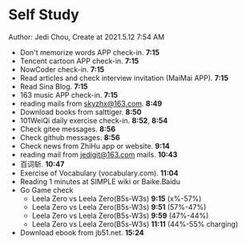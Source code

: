 # Self Study

Author: Jedi Chou, Create at 2021.5.12 7:54 AM

* Don't memorize words APP check-in. **7:15**
* Tencent cartoon APP check-in. **7:15**
* NowCoder check-in. **7:15**
* Read articles and check interview invitation (MaiMai APP). **7:15**
* Read Sina Blog. **7:15**
* 163 music APP check-in. **7:15**
* reading mails from skyzhx@163.com. **8:49**
* Download books from salttiger. **8:50**
* 101WeiQi daily exercise check-in. **8:52**, **8:54**
* Check gitee messages. **8:56**
* Check github messages. **8:56**
* Check news from ZhiHu app or website. **9:14**
* reading mail from jedigit@163.com mails. **10:43**
* 百词斩. **10:47**
* Exercise of Vocabulary (vocabulary.com). **11:04**
* Reading 1 minutes at SIMPLE wiki or Baike.Baidu
* Go Game check
  * Leela Zero vs Leela Zero(B5s-W3s) **9:15** (x%-57%)
  * Leela Zero vs Leela Zero(B5s-W3s) **9:51** (57%-47%)
  * Leela Zero vs Leela Zero(B5s-W3s) **9:59** (47%-44%)
  * Leela Zero vs Leela Zero(B5s-W3s) **11:11** (44%-55% charging)
* Download ebook from jb51.net. **15:24**
